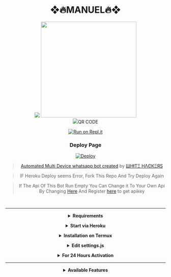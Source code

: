<div align="center"><h1>❖🔥MANUEL🔥❖</h1></div>
	

<div align="center">		
<img src= "https://besthqwallpapers.com/Uploads/13-5-2021/168044/thumb2-happy-birthday-manuel-4k-blue-neon-lights-manuel-name-creative.jpg
</p>
<div align="center">
  <img src="https://besthqwallpapers.com/Uploads/13-5-2021/168044/thumb2-happy-birthday-manuel-4k-blue-neon-lights-manuel-name-creative.jpg" width="300" height="300">
	<div align="center">
<img src="https://besthqwallpapers.com/Uploads/13-5-2021/168044/thumb2-happy-birthday-manuel-4k-blue-neon-lights-manuel-name-creative.jpg
</p> 

  <h1>[MANUEL BOT]</h1></div></div></div>


### QR CODE
[![Run on Repl.it](https://repl.it/badge/github/quiec/whatsasena)](https://replit.com/@KING-BOT-OFFICIAL/KING-BOT-MD?v-1?outputonly=1&lite=1)

### Deploy Page
[![Deploy](https://www.herokucdn.com/deploy/button.svg)](https://heroku.com/deploy)
</div>


> [Automated Multi Device whatsapp bot created](https://github.com/KING-BOT-OFFICIAL/KING-BOT-MD) by [ШHłТΞ HΛϾКΞЯS](https://github.com/KING-BOT-OFFICIAL)

> IF Heroku Deploy seems Error, Fork This Repo And Try Deploy Again

> If The Api Of This Bot Run Empty You Can Change it To Your Own Api By Changing [Here](https://github.com/KING-BOT-OFFICIAL/KING-BOT-MD/blob/master/settings.js#L18) And Register [here](https://zenzapis.xyz/) to get apikey


</br>

---

<!-- Requirements -->
<b><details><summary>Requirements</summary></b>
* Some Text Editor
* [Node JS](https://nodejs.org/en/)
* [Git](https://git-scm.com/downloads)
* [FFMPEG](https://ffmpeg.org/download.html)
  
```bash
Add FFmpeg to PATH environment variable
```
</details>


<!-- Start via Heroku -->
<b><details><summary>Start via Heroku</summary></b>

* Scan QR In Your Whatsapp From [Here](https://replit.com/@KING-BOT-OFFICIAL/KING-BOT-MD?v-1?outputonly=1&lite=1)
* Fork This Repo By Clicking [Here](https://github.com/KING-BOT-OFFICIAL/KING-BOT-MD/fork)
* then Deploy The Bot From [Here](https://heroku.com/deploy)
* Wait 5-10 Min To Deploy 
* After Deploying On The Worker And Check The Logs

</details>



<!-- Installation via Termux -->
<b><details><summary>Installation on Termux</summary></b>
```bash
> apt update
> apt upgrade
> pkg update && pkg upgrade
> pkg install bash
> pkg install libwebp
> pkg install git -y
> pkg install nodejs -y 
> pkg install ffmpeg -y 
> pkg install wget
> pkg install imagemagick -y
> git clone https://github.com/KING-BOT-OFFICIAL/KING-BOT-MD
> cd Gojo-Satoru
> npm install
```
</details>

<!-- Edit -->
<b><details><summary>Edit settings.js</summary></b>
```bash
global.APIKeys = {
	'https://zenzapis.xyz': 'YOURAPIKEY',
}
  
global.owner = ["265994277623"]
global.ownername = ["MANUEL"]
```
</details>


<!-- 24hrs-->
<b><details><summary>For 24 Hours Activation</summary></b>

```bash
npm i -g pm2 && pm2 start index.js && pm2 save && pm2 logs
```

</details>

----


<b><details><summary>Available Features</summary><br>
	
| Features |  Availability |
| :------: |  :----------: |
|   Convert     |       ✅     |
|   Database     |       ✅     |
|   Owner     |       ✅    |
|   Islami     |       ✅     |
|   Downloader     |       ✅     |
|   Webzone     |       ✅[      |
|   Searching     |       ✅      |
|   Textpro     |       ✅      |
|   Ephoto     |       ✅     |
|   Anime Web     |       ✅      |
|   Stalker     |       ✅      |
|   Random Text     |       ✅     |
|   Random Image     |       ✅     |
|   Nekos Life     |       ✅      |
|   More Nsfw     |       ✅      |
|   Creator     |       ✅      |

</details>
